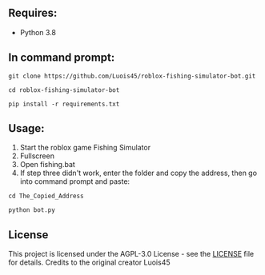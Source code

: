 ## Requires:
-   Python 3.8

## In command prompt:
```batch
git clone https://github.com/Luois45/roblox-fishing-simulator-bot.git
```

```batch
cd roblox-fishing-simulator-bot
```

```batch
pip install -r requirements.txt
```

## Usage:
1. Start the roblox game Fishing Simulator
2. Fullscreen
3. Open fishing.bat
4. If step three didn't work, enter the folder and copy the address, then go into command prompt and paste:
```batch
cd The_Copied_Address
```
```batch
python bot.py
```

## License

This project is licensed under the AGPL-3.0 License - see the [LICENSE](LICENSE) file for details.
Credits to the original creator Luois45
